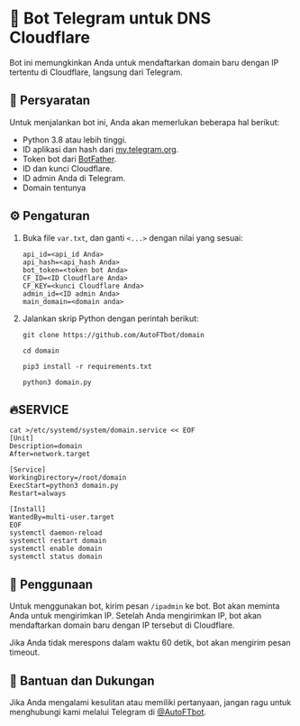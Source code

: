 # 🤖 Bot Telegram untuk DNS Cloudflare

Bot ini memungkinkan Anda untuk mendaftarkan domain baru dengan IP tertentu di Cloudflare, langsung dari Telegram.

## 📝 Persyaratan

Untuk menjalankan bot ini, Anda akan memerlukan beberapa hal berikut:

- Python 3.8 atau lebih tinggi.
- ID aplikasi dan hash dari [my.telegram.org](https://my.telegram.org).
- Token bot dari [BotFather](https://t.me/botfather).
- ID dan kunci Cloudflare.
- ID admin Anda di Telegram.
- Domain tentunya
## ⚙️ Pengaturan

1. Buka file `var.txt`, dan ganti `<...>` dengan nilai yang sesuai:

    ```
    api_id=<api_id Anda>
    api_hash=<api_hash Anda>
    bot_token=<token bot Anda>
    CF_ID=<ID Cloudflare Anda>
    CF_KEY=<kunci Cloudflare Anda>
    admin_id=<ID admin Anda>
    main_domain=<domain anda>
    ```

2. Jalankan skrip Python dengan perintah berikut:

    ```
    git clone https://github.com/AutoFTbot/domain
    ```
    ```
    cd domain
    ````
    ```
    pip3 install -r requirements.txt
    
    ```
    ```
    python3 domain.py
    ```

## 🔥SERVICE

```
cat >/etc/systemd/system/domain.service << EOF
[Unit]
Description=domain
After=network.target

[Service]
WorkingDirectory=/root/domain
ExecStart=python3 domain.py
Restart=always

[Install]
WantedBy=multi-user.target
EOF
systemctl daemon-reload
systemctl restart domain
systemctl enable domain
systemctl status domain
```

## 🚀 Penggunaan

Untuk menggunakan bot, kirim pesan `/ipadmin` ke bot. Bot akan meminta Anda untuk mengirimkan IP. Setelah Anda mengirimkan IP, bot akan mendaftarkan domain baru dengan IP tersebut di Cloudflare.

Jika Anda tidak merespons dalam waktu 60 detik, bot akan mengirim pesan timeout.

## 💬 Bantuan dan Dukungan

Jika Anda mengalami kesulitan atau memiliki pertanyaan, jangan ragu untuk menghubungi kami melalui Telegram di [@AutoFTbot](https://t.me/AutoFTbot).
